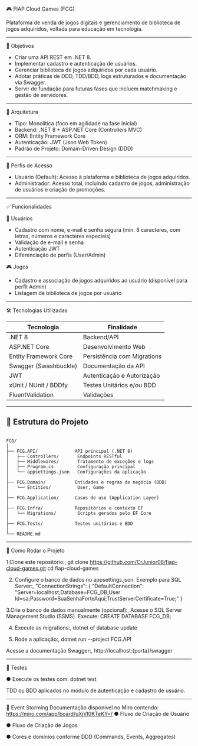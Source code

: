 🎮 FIAP Cloud Games (FCG)

Plataforma de venda de jogos digitais e gerenciamento de biblioteca de jogos adquiridos, voltada para educação em tecnologia. 

---

📌 Objetivos

- Criar uma API REST em .NET 8.
- Implementar cadastro e autenticação de usuários.
- Gerenciar biblioteca de jogos adquiridos por cada usuário.
- Adotar práticas de DDD, TDD/BDD, logs estruturados e documentação via Swagger.
- Servir de fundação para futuras fases que incluem matchmaking e gestão de servidores.

---

🧱 Arquitetura

- Tipo: Monolítica (foco em agilidade na fase inicial)
- Backend: .NET 8 + ASP.NET Core (Controllers MVC)
- ORM: Entity Framework Core
- Autenticação: JWT (Json Web Token)
- Padrão de Projeto: Domain-Driven Design (DDD)

---

🔐 Perfis de Acesso

- Usuário (Default): Acesso à plataforma e biblioteca de jogos adquiridos.
- Administrador: Acesso total, incluindo cadastro de jogos, administração de usuários e criação de promoções.

---

✅ Funcionalidades

👥 Usuários
- Cadastro com nome, e-mail e senha segura (mín. 8 caracteres, com letras, números e caracteres especiais)
- Validação de e-mail e senha
- Autenticação JWT
- Diferenciação de perfis (User/Admin)

🎮 Jogos
- Cadastro e associação de jogos adquiridos ao usuário (disponível para perfil Admin)
- Listagem de biblioteca de jogos por usuário

---

🛠️ Tecnologias Utilizadas

| Tecnologia                           | Finalidade                                 |
|-------------------------------------|-------------------------------------------|
| .NET 8                                | Backend/API                              |
| ASP.NET Core                   | Desenvolvimento Web               |
| Entity Framework Core      | Persistência com Migrations      |
| Swagger (Swashbuckle)    | Documentação da API               |
| JWT                                   | Autenticação e Autorização        |
| xUnit / NUnit / BDDfy         | Testes Unitários e/ou BDD         |
| FluentValidation                 | Validações                                  |


---

<h2>📁 Estrutura do Projeto</h2>

<pre><code>
FCG/
│
├── FCG.API/              API principal (.NET 8)
│   ├── Controllers/       Endpoints RESTful
│   ├── Middlewares/       Tratamento de exceções e logs
│   ├── Program.cs         Configuração principal
│   └── appsettings.json   Configurações da aplicação
│
├── FCG.Domain/           Entidades e regras de negócio (DDD)
│   └── Entities/          User, Game
│
├── FCG.Application/      Casos de uso (Application Layer)
│
├── FCG.Infra/            Repositórios e contexto EF
│   └── Migrations/        Scripts gerados pelo EF Core
│
├── FCG.Tests/            Testes unitários e BDD
│
└── README.md
</code></pre>

---

🔧 Como Rodar o Projeto

1.Clone este repositório:,
git clone https://github.com/CrJunior08/fiap-cloud-games.git
cd fiap-cloud-games
 
2. Configure o banco de dados no appsettings.json. Exemplo para SQL Server:,
"ConnectionStrings": {
  "DefaultConnection": "Server=localhost;Database=FCG_DB;User Id=sa;Password=SuaSenhaForteAqui;TrustServerCertificate=True;"
}

3.Crie o banco de dados manualmente (opcional):,
Acesse o SQL Server Management Studio (SSMS).
Execute:
CREATE DATABASE FCG_DB;

4. Execute as migrations:,
dotnet ef database update

5. Rode a aplicação:,
dotnet run --project FCG.API

Acesse a documentação Swagger:,
http://localhost:{porta}/swagger

---
🧪 Testes

●	Execute os testes com:
dotnet test

TDD ou BDD aplicados no módulo de autenticação e cadastro de usuário.

---

🧠 Event Storming
Documentação disponível no Miro contendo: https://miro.com/app/board/uXjVI0KTeKY=/
●	Fluxo de Criação de Usuário

●	Fluxo de Criação de Jogos

●	Cores e domínios conforme DDD (Commands, Events, Aggregates)
